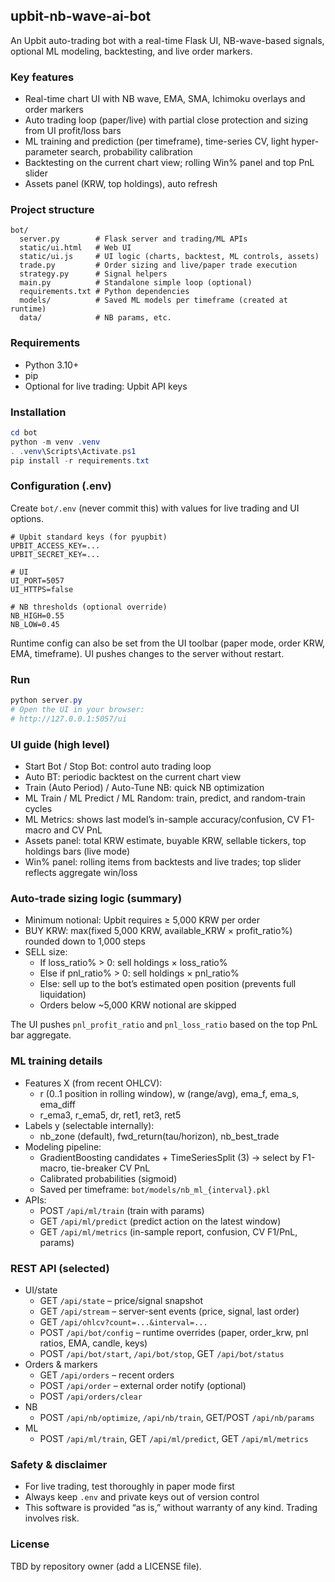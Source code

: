 ## upbit-nb-wave-ai-bot

An Upbit auto-trading bot with a real-time Flask UI, NB-wave-based signals, optional ML modeling, backtesting, and live order markers.

### Key features
- Real-time chart UI with NB wave, EMA, SMA, Ichimoku overlays and order markers
- Auto trading loop (paper/live) with partial close protection and sizing from UI profit/loss bars
- ML training and prediction (per timeframe), time-series CV, light hyper-parameter search, probability calibration
- Backtesting on the current chart view; rolling Win% panel and top PnL slider
- Assets panel (KRW, top holdings), auto refresh

### Project structure
```
bot/
  server.py        # Flask server and trading/ML APIs
  static/ui.html   # Web UI
  static/ui.js     # UI logic (charts, backtest, ML controls, assets)
  trade.py         # Order sizing and live/paper trade execution
  strategy.py      # Signal helpers
  main.py          # Standalone simple loop (optional)
  requirements.txt # Python dependencies
  models/          # Saved ML models per timeframe (created at runtime)
  data/            # NB params, etc.
```

### Requirements
- Python 3.10+
- pip
- Optional for live trading: Upbit API keys

### Installation
```powershell
cd bot
python -m venv .venv
. .venv\Scripts\Activate.ps1
pip install -r requirements.txt
```

### Configuration (.env)
Create `bot/.env` (never commit this) with values for live trading and UI options.
```
# Upbit standard keys (for pyupbit)
UPBIT_ACCESS_KEY=...
UPBIT_SECRET_KEY=...

# UI
UI_PORT=5057
UI_HTTPS=false

# NB thresholds (optional override)
NB_HIGH=0.55
NB_LOW=0.45
```

Runtime config can also be set from the UI toolbar (paper mode, order KRW, EMA, timeframe). UI pushes changes to the server without restart.

### Run
```powershell
python server.py
# Open the UI in your browser:
# http://127.0.0.1:5057/ui
```

### UI guide (high level)
- Start Bot / Stop Bot: control auto trading loop
- Auto BT: periodic backtest on the current chart view
- Train (Auto Period) / Auto-Tune NB: quick NB optimization
- ML Train / ML Predict / ML Random: train, predict, and random-train cycles
- ML Metrics: shows last model’s in-sample accuracy/confusion, CV F1-macro and CV PnL
- Assets panel: total KRW estimate, buyable KRW, sellable tickers, top holdings bars (live mode)
- Win% panel: rolling items from backtests and live trades; top slider reflects aggregate win/loss

### Auto-trade sizing logic (summary)
- Minimum notional: Upbit requires ≥ 5,000 KRW per order
- BUY KRW: max(fixed 5,000 KRW, available_KRW × profit_ratio%) rounded down to 1,000 steps
- SELL size:
  - If loss_ratio% > 0: sell holdings × loss_ratio%
  - Else if pnl_ratio% > 0: sell holdings × pnl_ratio%
  - Else: sell up to the bot’s estimated open position (prevents full liquidation)
  - Orders below ~5,000 KRW notional are skipped

The UI pushes `pnl_profit_ratio` and `pnl_loss_ratio` based on the top PnL bar aggregate.

### ML training details
- Features X (from recent OHLCV):
  - r (0..1 position in rolling window), w (range/avg), ema_f, ema_s, ema_diff
  - r_ema3, r_ema5, dr, ret1, ret3, ret5
- Labels y (selectable internally):
  - nb_zone (default), fwd_return(tau/horizon), nb_best_trade
- Modeling pipeline:
  - GradientBoosting candidates + TimeSeriesSplit (3) → select by F1-macro, tie-breaker CV PnL
  - Calibrated probabilities (sigmoid)
  - Saved per timeframe: `bot/models/nb_ml_{interval}.pkl`
- APIs:
  - POST `/api/ml/train` (train with params)
  - GET  `/api/ml/predict` (predict action on the latest window)
  - GET  `/api/ml/metrics` (in-sample report, confusion, CV F1/PnL, params)

### REST API (selected)
- UI/state
  - GET  `/api/state` – price/signal snapshot
  - GET  `/api/stream` – server-sent events (price, signal, last order)
  - GET  `/api/ohlcv?count=...&interval=...`
  - POST `/api/bot/config` – runtime overrides (paper, order_krw, pnl ratios, EMA, candle, keys)
  - POST `/api/bot/start`, `/api/bot/stop`, GET `/api/bot/status`
- Orders & markers
  - GET  `/api/orders` – recent orders
  - POST `/api/order` – external order notify (optional)
  - POST `/api/orders/clear`
- NB
  - POST `/api/nb/optimize`, `/api/nb/train`, GET/POST `/api/nb/params`
- ML
  - POST `/api/ml/train`, GET `/api/ml/predict`, GET `/api/ml/metrics`

### Safety & disclaimer
- For live trading, test thoroughly in paper mode first
- Always keep `.env` and private keys out of version control
- This software is provided “as is,” without warranty of any kind. Trading involves risk.

### License
TBD by repository owner (add a LICENSE file).

